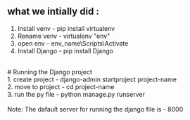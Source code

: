 ## what we intially did : <br>
1. Install venv - pip install virtualenv <br>
2. Rename venv - virtualenv "env" <br>
3. open env - env_name\Scripts\Activate<br>
4. Install Django - pip install Django <br>
<br>
# Running the Django project <br>
1. create project - django-admin startproject project-name <br>
2. move to project - cd project-name <br>
3. run the py file - python manage.py runserver <br><br>
Note: The dafault server for running the django file is - 8000